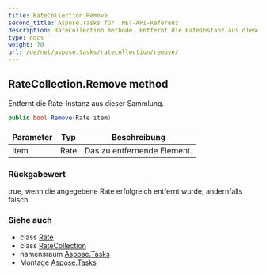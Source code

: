 ```yaml
---
title: RateCollection.Remove
second_title: Aspose.Tasks für .NET-API-Referenz
description: RateCollection methode. Entfernt die RateInstanz aus dieser Sammlung.
type: docs
weight: 70
url: /de/net/aspose.tasks/ratecollection/remove/
---
```

## RateCollection.Remove method

Entfernt die Rate-Instanz aus dieser Sammlung.

```csharp
public bool Remove(Rate item)
```

| Parameter | Typ | Beschreibung |
| --- | --- | --- |
| item | Rate | Das zu entfernende Element. |

### Rückgabewert

true, wenn die angegebene Rate erfolgreich entfernt wurde; andernfalls falsch.

### Siehe auch

* class [Rate](../../rate/)
* class [RateCollection](../)
* namensraum [Aspose.Tasks](../../ratecollection/)
* Montage [Aspose.Tasks](../../../)


